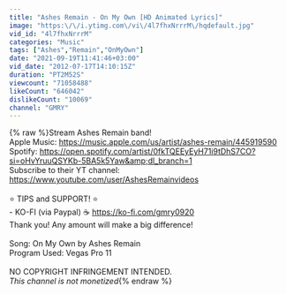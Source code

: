 ```yaml
---
title: "Ashes Remain - On My Own [HD Animated Lyrics]"
image: "https:\/\/i.ytimg.com\/vi\/4l7fhxNrrrM\/hqdefault.jpg"
vid_id: "4l7fhxNrrrM"
categories: "Music"
tags: ["Ashes","Remain","OnMyOwn"]
date: "2021-09-19T11:41:46+03:00"
vid_date: "2012-07-17T14:10:15Z"
duration: "PT2M52S"
viewcount: "71058488"
likeCount: "646042"
dislikeCount: "10069"
channel: "GMRY"
---
```

{% raw %}Stream Ashes Remain band!<br />Apple Music: <a rel="nofollow" target="blank" href="https://music.apple.com/us/artist/ashes-remain/445919590">https://music.apple.com/us/artist/ashes-remain/445919590</a><br />Spotify: <a rel="nofollow" target="blank" href="https://open.spotify.com/artist/0fkTQEEyEyH71i9tDhS7CO?si=oHvYruuQSYKb-5BA5k5Yaw&amp;dl_branch=1">https://open.spotify.com/artist/0fkTQEEyEyH71i9tDhS7CO?si=oHvYruuQSYKb-5BA5k5Yaw&amp;dl_branch=1</a><br />Subscribe to their YT channel: <a rel="nofollow" target="blank" href="https://www.youtube.com/user/AshesRemainvideos">https://www.youtube.com/user/AshesRemainvideos</a><br /><br />⭐ TIPS and SUPPORT! ⭐<br /> - KO-FI (via Paypal) ☕ <a rel="nofollow" target="blank" href="https://ko-fi.com/gmry0920">https://ko-fi.com/gmry0920</a><br />Thank you! Any amount will make a big difference!<br /><br />Song: On My Own by Ashes Remain <br />Program Used: Vegas Pro 11<br /><br />NO COPYRIGHT INFRINGEMENT INTENDED.<br />*This channel is not monetized*{% endraw %}
